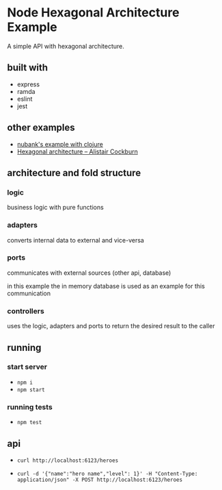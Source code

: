 # Node Hexagonal Architecture Example

A simple API with hexagonal architecture.

## built with
- express
- ramda
- eslint
- jest

## other examples

- [nubank's example with clojure](github.com/nubank/basic-microservice-example)
- [Hexagonal architecture – Alistair Cockburn](alistair.cockburn.us/hexagonal-architecture/)

## architecture and fold structure

### logic

business logic with pure functions

### adapters

converts internal data to external and vice-versa

### ports

communicates with external sources (other api, database)

in this example the in memory database is used as an example for this communication

### controllers

uses the logic, adapters and ports to return the desired result to the caller

## running

### start server

- `npm i`
- `npm start`

### running tests

- `npm test`

## api

- `curl http://localhost:6123/heroes`

- `curl -d '{"name":"hero name","level": 1}' -H "Content-Type: application/json" -X POST http://localhost:6123/heroes`
